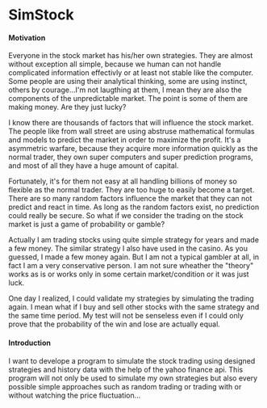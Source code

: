 SimStock
========

#### Motivation
Everyone in the stock market has his/her own strategies. They are almost without exception all simple, because we human can not handle complicated information effectivly or at least not stable like the computer. Some people are using their analytical thinking, some are using instinct, others by courage...I'm not laugthing at them, I mean they are also the components of the unpredictable market. The point is some of them are making money. Are they just lucky? 

I know there are thousands of factors that will influence the stock market. The people like from wall street are using abstruse mathematical formulas and models to predict the market in order to maximize the profit. It's a asymmetric warfare, because they acquire more information quickly as the normal trader, they own super computers and super prediction programs, and most of all they have a huge amount of capital.

Fortunately, it's for them not easy at all handling billions of money so flexible as the normal trader. They are too huge to easily become a target. There are so many random factors influence the market that they can not predict and react in time. As long as the random factors exist, no prediction could really be secure. So what if we consider the trading on the stock market is just a game of probability or gamble? 

Actually I am trading stocks using quite simple strategy for years and made a few money. The similar strategy I also have used in the casino. As you guessed, I made a few money again. But I am not a typical gambler at all, in fact I am a very conservative person. I am not sure wheather the "theory" works as is or works only in some certain market/condition or it was just luck. 

One day I realized, I could validate my strategies by simulating the trading again. I mean what if I buy and sell other stocks with the same strategy and the same time period. My test will not be senseless even if I could only prove that the probability of the win and lose are actually equal.

#### Introduction
I want to develope a program to simulate the stock trading using designed strategies and history data with the help of the yahoo finance api. This program will not only be used to simulate my own strategies but also every possible simple approaches such as random trading or trading with or without watching the price fluctuation... 


